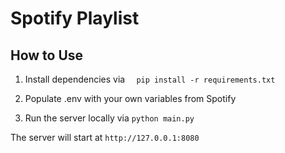 # Spotify Playlist

## How to Use

1. Install dependencies via `  pip install -r requirements.txt`

2. Populate .env with your own variables from Spotify
    

3. Run the server locally via `python main.py`


The server will start at `http://127.0.0.1:8080`